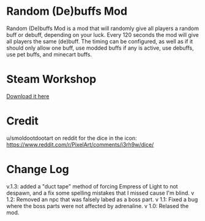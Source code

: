 # Random (De)buffs Mod
Random (De)buffs Mod is a mod that will randomly give all players a random buff or debuff, depending on your luck.
Every 120 seconds the mod will give all players the same (de)buff.
The timing can be configured, as well as if it should only allow one buff, use modded buffs if any is active, use debuffs, use pet buffs, and minecart buffs.

# Steam Workshop
[Download it here](https://steamcommunity.com/sharedfiles/filedetails/?id=2952321754)

# Credit
u/smoldootdootart on reddit for the dice in the icon: https://www.reddit.com/r/PixelArt/comments/i3rh9w/dice/

# Change Log
v.1.3: added a "duct tape" method of forcing Empress of Light to not despawn, and a fix some spelling mistakes that I missed cause I'm blind.
v 1.2: Removed an npc that was falsely labed as a boss part. 
v 1.1: Fixed a bug where the boss parts were not affected by adrenaline. 
v 1.0: Relased the mod.